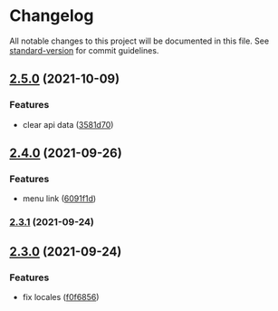 # Changelog

All notable changes to this project will be documented in this file. See [standard-version](https://github.com/conventional-changelog/standard-version) for commit guidelines.

## [2.5.0](https://github.com/youngjuning/dumi-theme-tuya/compare/v2.4.0...v2.5.0) (2021-10-09)


### Features

* clear api data ([3581d70](https://github.com/youngjuning/dumi-theme-tuya/commit/3581d7072efe46b0c03d8186ec1857817946a41d))

## [2.4.0](https://github.com/youngjuning/dumi-theme-tuya/compare/v2.3.1...v2.4.0) (2021-09-26)


### Features

* menu link ([6091f1d](https://github.com/youngjuning/dumi-theme-tuya/commit/6091f1df71b675fd53e11e48a3b2cb9cde108fc9))

### [2.3.1](https://github.com/youngjuning/dumi-theme-tuya/compare/v2.3.0...v2.3.1) (2021-09-24)

## [2.3.0](https://github.com/youngjuning/dumi-theme-tuya/compare/v2.2.3...v2.3.0) (2021-09-24)


### Features

* fix locales ([f0f6856](https://github.com/youngjuning/dumi-theme-tuya/commit/f0f685689ee69f165887cae77bc671380168d3c0))
